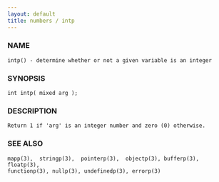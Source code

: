 ```yaml
---
layout: default
title: numbers / intp
---
```






### NAME
    intp() - determine whether or not a given variable is an integer


### SYNOPSIS
    int intp( mixed arg );


### DESCRIPTION
    Return 1 if 'arg' is an integer number and zero (0) otherwise.


### SEE ALSO
    mapp(3),  stringp(3),  pointerp(3),  objectp(3), bufferp(3), floatp(3),
    functionp(3), nullp(3), undefinedp(3), errorp(3)



